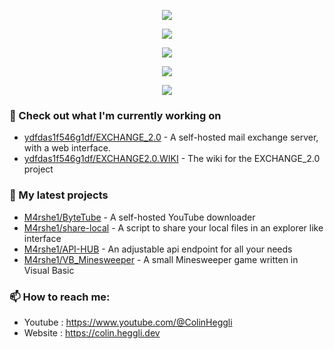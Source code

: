 <p align="center">
  <img align="center" src="https://github-readme-stats.vercel.app/api?username=M4rshe1&show_icons=true&theme=tokyonight" />
</p>

<p align="center">
  <img align="center" src="https://github-readme-stats.vercel.app/api/top-langs/?username=M4rshe1&layout=donut&theme=tokyonight" />
</p>

<p align="center">
  <img align="center" src="https://wakatime.com/share/@M4rshe1/e32afa81-243b-422b-ac9d-4a8bce4402fe.svg" />

</p>
<p align="center">
  <img align="center" src="https://wakatime.com/share/@M4rshe1/2cdd953e-a702-4f2c-a310-be4f22e66d59.svg" />
</p>

<p align="center">
  <img align="center" src="https://wakatime.com/share/@M4rshe1/287d3975-1fc0-4085-8038-1c4440f8428a.svg" />
</p>

### 👷 Check out what I'm currently working on

- [ydfdas1f546g1df/EXCHANGE_2.0](https://github.com/ydfdas1f546g1df/EXCHANGE_2.0) - A self-hosted mail exchange server, with a web interface.
- [ydfdas1f546g1df/EXCHANGE2.0.WIKI](https://github.com/M4rshe1/share-local) - The wiki for the EXCHANGE_2.0 project


### 🌱 My latest projects

- [M4rshe1/ByteTube](https://github.com/M4rshe1/ByteTube) - A self-hosted YouTube downloader
- [M4rshe1/share-local](https://github.com/M4rshe1/share-local) - A script to share your local files in an explorer like interface
- [M4rshe1/API-HUB](https://github.com/M4rshe1/API-HUB) - An adjustable api endpoint for all your needs
- [M4rshe1/VB_Minesweeper](https://github.com/M4rshe1/vb_minesweeper) - A small Minesweeper game written in Visual Basic

[//]: # (### 📰 Recent Blog Posts)

### 📫 How to reach me:
- Youtube   : <https://www.youtube.com/@ColinHeggli>
- Website   : <https://colin.heggli.dev>
